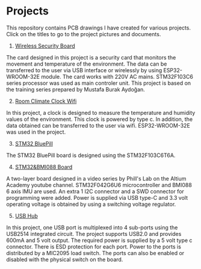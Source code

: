 # Projects


This repository contains PCB drawings I have created for various projects.
Click on the titles to go to the project pictures and documents.


1. [Wireless Security Board](https://github.com/mertalisenturk/pcb-s/blob/main/Wireless%20Security%20Board)

  The card designed in this project is a security card that monitors the movement and temperature of the environment. The data can be transferred to the user via USB interface or wirelessly by using ESP32-WROOM-32E module. The card works with 220V AC mains. STM32F103C6 series processor was used as main controler unit. This project is based on the training series prepared by Mustafa Burak Aydoğan.





2. [Room Climate Clock Wifi](https://github.com/mertalisenturk/Projects/tree/main/RoomClimateClockWifi)

  In this project, a clock is designed to measure the temperature and humidity values of the environment. This clock is powered by type c. In addition, the data obtained can be transferred to the user via wifi. ESP32-WROOM-32E was used in the project.





3. [STM32 BluePill](https://github.com/mertalisenturk/Projects/tree/main/STM32%20BluePill)

The STM32 BluePill board is designed using the STM32F103C6T6A.


4. [STM32&BMI088 Board](https://github.com/mertalisenturk/Projects/tree/main/STM32%26BMI088%20Board)

A two-layer board designed in a video series by Phill's Lab on the Altium Academy youtube channel. STM32F042G6U6 microcontroller and BMI088 6 axis IMU are used. An extra 1 I2C connector and a SWD connector for programming were added. Power is supplied via USB type-C and 3.3 volt operating voltage is obtained by using a switching voltage regulator.

5. [USB Hub](https://github.com/mertalisenturk/Projects/tree/main/USBHub)

In this project, one USB port is multiplexed into 4 sub-ports using the USB2514 integrated circuit. The project supports USB2.0 and provides 600mA and 5 volt output. The required power is supplied by a 5 volt type c connector. There is ESD protection for each port. Power to the ports is distributed by a MIC2095 load switch. The ports can also be enabled or disabled with the physical switch on the board.


